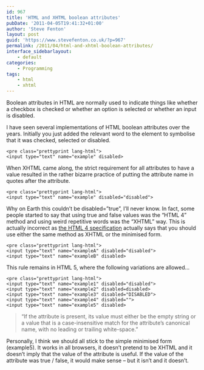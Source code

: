 ```yaml
---
id: 967
title: 'HTML and XHTML boolean attributes'
pubDate: '2011-04-05T19:41:32+01:00'
author: 'Steve Fenton'
layout: post
guid: 'https://www.stevefenton.co.uk/?p=967'
permalink: /2011/04/html-and-xhtml-boolean-attributes/
interface_sidebarlayout:
    - default
categories:
    - Programming
tags:
    - html
    - xhtml
---
```


Boolean attributes in HTML are normally used to indicate things like whether a checkbox is checked or whether an option is selected or whether an input is disabled.

I have seen several implementations of HTML boolean attributes over the years. Initially you just added the relevant word to the element to symbolise that it was checked, selected or disabled.

```
<pre class="prettyprint lang-html">
<input type="text" name="example" disabled>
```

When XHTML came along, the strict requirement for all attributes to have a value resulted in the rather bizarre practice of putting the attribute name in quotes after the attribute.

```
<pre class="prettyprint lang-html">
<input type="text" name="example" disabled="disabled">
```

Why on Earth this couldn’t be disabled=”true”, I’ll never know. In fact, some people started to say that using true and false values was the “HTML 4” method and using weird repetitive words was the “XHTML” way. This is actually incorrect as [the HTML 4 specification](https://www.w3.org/TR/1998/REC-html40-19980424/intro/sgmltut.html#h-3.3.4.2) actually says that you should use either the same method as XHTML or the minimised form.

```
<pre class="prettyprint lang-html">
<input type="text" name="exampleA" disabled="disabled">
<input type="text" name="exampleB" disabled>
```

This rule remains in HTML 5, where the following variations are allowed…

```
<pre class="prettyprint lang-html">
<input type="text" name="example1" disabled="disabled">
<input type="text" name="example2" disabled=disabled>
<input type="text" name="example3" disabled="DISABLED">
<input type="text" name="example4" disabled="">
<input type="text" name="example5" disabled>
```

> “If the attribute is present, its value must either be the empty string or a value that is a case-insensitive match for the attribute’s canonical name, with no leading or trailing white-space.”

Personally, I think we should all stick to the simple minimised form (example5). It works in all browsers, it doesn’t pretend to be XHTML and it doesn’t imply that the value of the attribute is useful. If the value of the attribute was true / false, it would make sense – but it isn’t and it doesn’t.